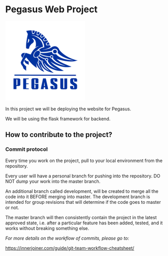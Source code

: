 # Pegasus Web Project

<img src="app/static/pegasus-logo.png" alt="Pegasus Logo" width=250/>

In this project we will be deploying the website for Pegasus.

We will be using the flask framework for backend.

## How to contribute to the project?
### Commit protocol

Every time you work on the project, pull to your local environment from the repository.

Every user will have a personal branch for pushing into the repository. DO NOT dump your work into the master branch.

An additional branch called development, will be created to merge all the code into it BEFORE merging into master. The development branch is intended for group revisions that will determine if the code goes to master or not.

The master branch will then consistently contain the project in the latest approved state, i.e. after a particular feature has been added, tested, and it works without breaking something else.

*For more details on the workflow of commits, please go to:*

https://innerjoiner.com/guide/git-team-workflow-cheatsheet/
